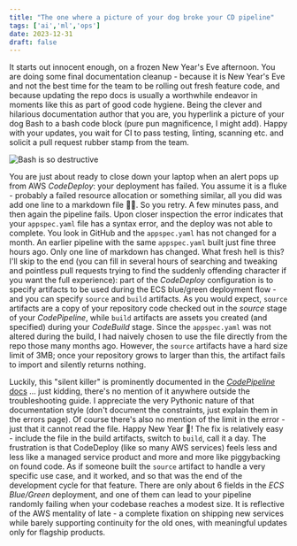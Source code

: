 ```yaml
---
title: "The one where a picture of your dog broke your CD pipeline"
tags: ['ai','ml','ops']
date: 2023-12-31
draft: false
---
```

It starts out innocent enough, on a frozen New Year's Eve afternoon. You are doing some final documentation cleanup - because it is New Year's Eve and not the best time for the team to be rolling out fresh feature code, and because updating the repo docs is usually a worthwhile endeavor in moments like this as part of good code hygiene. Being the clever and hilarious documentation author that you are, you hyperlink a picture of your dog Bash to a bash code block (pure pun magnificence, I might add).  Happy with your updates, you wait for CI to pass testing, linting, scanning etc. and solicit a pull request rubber stamp from the team.

![Bash is so destructive](/images/bash.png)

You are just about ready to close down your laptop when an alert pops up from AWS _CodeDeploy_: your deployment has failed. You assume it is a fluke - probably a failed resource allocation or something similar, all you did was add one line to a markdown file :man_shrugging:. So you retry. A few minutes pass, and then again the pipeline fails.
Upon closer inspection the error indicates that your `appspec.yaml` file has a syntax error, and the deploy was not able to complete. You look in GitHub and the `appspec.yaml` has not changed for a month.
An earlier pipeline with the same `appspec.yaml` built just fine three hours ago. Only one line of markdown has changed. What fresh hell is this?
I'll skip to the end (you can fill in several hours of searching and tweaking and pointless pull requests trying to find the suddenly offending character if you want the full experience): part of the _CodeDeploy_ configuration is to specify artifacts to be used during the ECS blue/green deployment flow - and you can specify `source` and `build` artifacts. As you would expect, `source` artifacts are a copy of your repository code checked out in the _source_ stage of your _CodePipeline_, while `build` artifacts are assets you created (and specified) during your _CodeBuild_ stage. Since the `appspec.yaml` was not altered during the build, I had naively chosen to use the file directly from the repo those many months ago. However, the `source` artifacts have a hard size limit of 3MB; once your repository grows to larger than this, the artifact fails to import and silently returns nothing.

Luckily, this "silent killer" is prominently documented in the [_CodePipeline_ docs](https://docs.aws.amazon.com/codepipeline/latest/userguide/welcome-introducing-artifacts.html) ... just kidding, there's no mention of it anywhere outside the troubleshooting guide. I appreciate the very Pythonic nature of that documentation style (don't document the constraints, just explain them in the errors page). Of course there's also no mention of the limit in the error - just that it cannot read the file. Happy New Year :tada:!
The fix is relatively easy - include the file in the build artifacts, switch to `build`, call it a day. The frustration is that CodeDeploy (like so many AWS services) feels less and less like a managed service product and more and more like piggybacking on found code. As if someone built the `source` artifact to handle a very specific use case, and it worked, and so that was the end of the development cycle for that feature. There are only about 6 fields in the _ECS Blue/Green_ deployment, and one of them can lead to your pipeline randomly failing when your codebase reaches a modest size. It is reflective of the AWS mentality of late - a complete fixation on shipping new services while barely supporting continuity for the old ones, with meaningful updates only for flagship products.
<!--stackedit_data:
eyJoaXN0b3J5IjpbNzIxODkyMTA0LDI2NDQxNzY1OSwtMzE2OT
gwMzk0LDEwODAzNDY4MzFdfQ==
-->